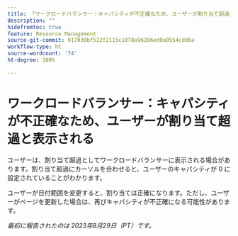 ```yaml
---
title: 「ワークロードバランサー：キャパシティが不正確なため、ユーザーが割り当て超過と表示される」
description: ""
hidefromtoc: true
feature: Resource Management
source-git-commit: 917038bf522f2115c1078a96206ed0a0554cdd6a
workflow-type: ht
source-wordcount: '74'
ht-degree: 100%

---
```



# ワークロードバランサー：キャパシティが不正確なため、ユーザーが割り当て超過と表示される

ユーザーは、割り当て超過としてワークロードバランサーに表示される場合があります。割り当て超過にカーソルを合わせると、ユーザーのキャパシティが 0 に設定されていることがわかります。

ユーザーが日付範囲を変更すると、割り当ては正確になります。ただし、ユーザーがページを更新した場合は、再びキャパシティが不正確になる可能性があります。

_最初に報告されたのは 2023年8月29日（PT）です。_
